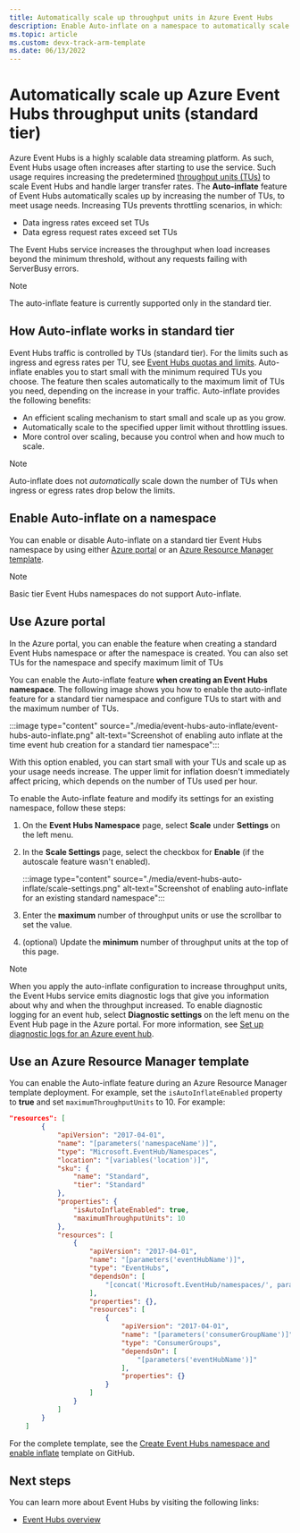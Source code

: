 ```yaml
---
title: Automatically scale up throughput units in Azure Event Hubs
description: Enable Auto-inflate on a namespace to automatically scale up throughput units (standard tier).
ms.topic: article
ms.custom: devx-track-arm-template
ms.date: 06/13/2022
---
```


# Automatically scale up Azure Event Hubs throughput units (standard tier) 
Azure Event Hubs is a highly scalable data streaming platform. As such, Event Hubs usage often increases after starting to use the service. Such usage requires increasing the predetermined [throughput units (TUs)](event-hubs-scalability.md#throughput-units) to scale Event Hubs and handle larger transfer rates. The **Auto-inflate** feature of Event Hubs automatically scales up by increasing the number of TUs, to meet usage needs. Increasing TUs prevents throttling scenarios, in which:

* Data ingress rates exceed set TUs 
* Data egress request rates exceed set TUs

The Event Hubs service increases the throughput when load increases beyond the minimum threshold, without any requests failing with ServerBusy errors.

> [!NOTE]
> The auto-inflate feature is currently supported only in the standard tier. 

## How Auto-inflate works in standard tier
Event Hubs traffic is controlled by TUs (standard tier). For the limits such as ingress and egress rates per TU, see [Event Hubs quotas and limits](event-hubs-quotas.md). Auto-inflate enables you to start small with the minimum required TUs you choose. The feature then scales automatically to the maximum limit of TUs you need, depending on the increase in your traffic. Auto-inflate provides the following benefits:

- An efficient scaling mechanism to start small and scale up as you grow.
- Automatically scale to the specified upper limit without throttling issues.
- More control over scaling, because you control when and how much to scale.

> [!NOTE]
> Auto-inflate does not *automatically* scale down the number of TUs when ingress or egress rates drop below the limits. 

 ## Enable Auto-inflate on a namespace
You can enable or disable Auto-inflate on a standard tier Event Hubs namespace by using either [Azure portal](https://portal.azure.com) or an [Azure Resource Manager template](https://github.com/Azure/azure-quickstart-templates/tree/master/quickstarts/microsoft.eventhub/eventhubs-create-namespace-and-enable-inflate).

> [!NOTE]
> Basic tier Event Hubs namespaces do not support Auto-inflate.

## Use Azure portal
In the Azure portal, you can enable the feature when creating a standard Event Hubs namespace or after the namespace is created. You can also set TUs for the namespace and specify maximum limit of TUs 

You can enable the Auto-inflate feature **when creating an Event Hubs namespace**. The following image shows you how to enable the auto-inflate feature for a standard tier namespace and configure TUs to start with and the maximum number of TUs. 

:::image type="content" source="./media/event-hubs-auto-inflate/event-hubs-auto-inflate.png" alt-text="Screenshot of enabling auto inflate at the time event hub creation for a standard tier namespace":::

With this option enabled, you can start small with your TUs and scale up as your usage needs increase. The upper limit for inflation doesn't immediately affect pricing, which depends on the number of TUs used per hour.

To enable the Auto-inflate feature and modify its settings for an existing namespace, follow these steps:

1. On the **Event Hubs Namespace** page, select **Scale** under **Settings** on the left menu.
2. In the **Scale Settings** page, select the checkbox for **Enable** (if the autoscale feature wasn't enabled).

    :::image type="content" source="./media/event-hubs-auto-inflate/scale-settings.png" alt-text="Screenshot of enabling auto-inflate for an existing standard namespace":::
3. Enter the **maximum** number of throughput units or use the scrollbar to set the value.
4. (optional) Update the **minimum** number of throughput units at the top of this page.

> [!NOTE]
> When you apply the auto-inflate configuration to increase throughput units, the Event Hubs service emits diagnostic logs that give you information about why and when the throughput increased. To enable diagnostic logging for an event hub, select **Diagnostic settings** on the left menu on the Event Hub page in the Azure portal. For more information, see [Set up diagnostic logs for an Azure event hub](monitor-event-hubs-reference.md#resource-logs).


## Use an Azure Resource Manager template

You can enable the Auto-inflate feature during an Azure Resource Manager template deployment. For example, set the
`isAutoInflateEnabled` property to **true** and set `maximumThroughputUnits` to 10. For example:

```json
"resources": [
        {
            "apiVersion": "2017-04-01",
            "name": "[parameters('namespaceName')]",
            "type": "Microsoft.EventHub/Namespaces",
            "location": "[variables('location')]",
            "sku": {
                "name": "Standard",
                "tier": "Standard"
            },
            "properties": {
                "isAutoInflateEnabled": true,
                "maximumThroughputUnits": 10
            },
            "resources": [
                {
                    "apiVersion": "2017-04-01",
                    "name": "[parameters('eventHubName')]",
                    "type": "EventHubs",
                    "dependsOn": [
                        "[concat('Microsoft.EventHub/namespaces/', parameters('namespaceName'))]"
                    ],
                    "properties": {},
                    "resources": [
                        {
                            "apiVersion": "2017-04-01",
                            "name": "[parameters('consumerGroupName')]",
                            "type": "ConsumerGroups",
                            "dependsOn": [
                                "[parameters('eventHubName')]"
                            ],
                            "properties": {}
                        }
                    ]
                }
            ]
        }
    ]
```

For the complete template, see the [Create Event Hubs namespace and enable inflate](https://github.com/Azure/azure-quickstart-templates/tree/master/quickstarts/microsoft.eventhub/eventhubs-create-namespace-and-enable-inflate) template on GitHub.


## Next steps

You can learn more about Event Hubs by visiting the following links:

* [Event Hubs overview](./event-hubs-about.md)

